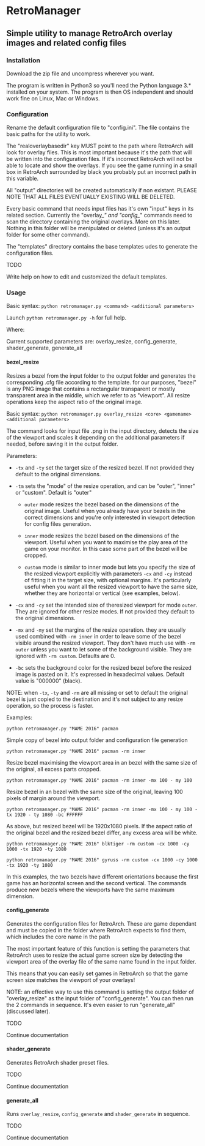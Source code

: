 # RetroManager

## Simple utility to manage RetroArch overlay images and related config files


### Installation

Download the zip file and uncompress wherever you want.

The program is written in Python3 so you'll need the Python language 3.* installed on your system. The program is then OS independent and should work fine on Linux, Mac or Windows.

### Configuration

Rename the default configuration file to "config.ini". The file contains the basic paths for the utility to work.

The "realoverlaybasedir" key MUST point to the path where RetroArch will look for overlay files. This is most important because it's the path that will be written into the configuration files. If it's incorrect RetroArch will not be able to locate and show the overlays. If you see the game running in a small box in RetroArch surrounded by black you probably put an incorrect path in this variable.

All "output" directories will be created automatically if non existant. PLEASE NOTE THAT ALL FILES EVENTUALLY EXISTING WILL BE DELETED.

Every basic command that needs input files has it's own "input" keys in its related section. Currently the "overlay_*" and "config_*" commands need to scan the directory containing the original overlays. More on this later. Nothing in this folder will be menipulated or deleted (unless it's an output folder for some other command).

The "templates" directory contains the base templates udes to generate the configuration files. 

TODO

Write help on how to edit and customized the default templates.

### Usage

Basic syntax: `python retromanager.py <command> <additional parameters>`

Launch `python retromanager.py -h` for full help.

Where:

Current supported parameters are: overlay_resize, config_generate, shader_generate, generate_all
 
#### bezel_resize

Resizes a bezel from the input folder to the output folder and generates the corresponding .cfg file according to the template. for our purposes, "bezel" is any PNG image that contains a rectangular transparent or mostly transparent area in the middle, which we refer to as "viewport". All resize operations keep the aspect ratio of the original image.

Basic syntax: `python retromanager.py overlay_resize <core> <gamename> <additional parameters>` 

The command looks for input file <gamename>.png in the input directory, detects the size of the viewport and scales it depending on the additional parameters if needed, before saving it in the output folder.

Parameters:

- `-tx` and `-ty` set the target size of the resized bezel. If not provided they default to the original dimensions.

- `-tm` sets the "mode" of the resize operation, and can be "outer", "inner" or "custom". Default is "outer"

	- `outer` mode resizes the bezel based on the dimensions of the original image. Useful when you already have your bezels in the correct dimensions and you're only interested in viewport detection for config files generation.

	- `inner` mode resizes the bezel based on the dimensions of the viewport. Useful when you want to maximise the play area of the game on your monitor. In this case some part of the bezel will be cropped.

	- `custom` mode is similar to inner mode but lets you specify the size of the resized viewport explicitly with parameters `-cx` and `-cy` instead of fitting it in the target size, with optional margins. It's particularly useful when you want all the resized viewport to have the same size, whether they are horizontal or vertical (see examples, below).

- `-cx` and `-cy` set the intended size of theresized viewport for mode `outer`. They are ignored for other resize modes. If not provided they default to the original dimensions.

- `-mx` and `-my` set the margins of the resize operation. they are usually used combined with `-rm inner` in order to leave some of the bezel visible around the resized viewport. They don't have much use with `-rm outer` unless you want to let some of the background visible. They are ignored with `-rm custom`. Defaults are 0.

- `-bc` sets the background color for the resized bezel before the resized image is pasted on it. It's expressed in hexadecimal values. Default value is "000000" (black).

NOTE: when `-tx`, `-ty` and `-rm` are all missing or set to default the original bezel is just copied to the destination and it's not subject to any resize operation, so the process is faster.

Examples: 

`python retromanager.py "MAME 2016" pacman`

Simple copy of bezel into output folder and configuration file generation

`python retromanager.py "MAME 2016" pacman -rm inner`

Resize bezel maximising the viewport area in an bezel with the same size of the original, all excess parts cropped.

`python retromanager.py "MAME 2016" pacman -rm inner -mx 100 - my 100`

Resize bezel in an bezel with the same size of the original, leaving 100 pixels of margin around the viewport.

`python retromanager.py "MAME 2016" pacman -rm inner -mx 100 - my 100 - tx 1920 - ty 1080 -bc FFFFFF`

As above, but resized bezel will be 1920x1080 pixels. If the aspect ratio of the original bezel and the resized bezel differ, any excess area will be white.

`python retromanager.py "MAME 2016" blktiger -rm custom -cx 1000 -cy 1000 -tx 1920 -ty 1080`

`python retromanager.py "MAME 2016" gyruss -rm custom -cx 1000 -cy 1000 -tx 1920 -ty 1080`

In this examples, the two bezels have different orientations because the first game has an horizontal screen and the second vertical. The commands produce new bezels where the viewports have the same maximum dimension. 

#### config_generate

Generates the configuration files for RetroArch. These are game dependant and must be copied in the folder where RetroArch expects to find them, which includes the core name in the path

The most important feature of this function is setting the parameters that RetroArch uses to resize the actual game screen size by detecting the viewport area of the overlay file of the same name found in the input folder.

This means that you can easily set games in RetroArch so that the game screen size matches the viewport of your overlays!

NOTE: an effective way to use this command is setting the output folder of "overlay_resize" as the input folder of "config_generate". You can then run the 2 commands in sequence. It's even easier to run "generate_all" (discussed later).

TODO

Continue documentation

#### shader_generate

Generates RetroArch shader preset files.

TODO

Continue documentation

#### generate_all

Runs `overlay_resize`, `config_generate` and `shader_generate` in sequence.

TODO

Continue documentation



